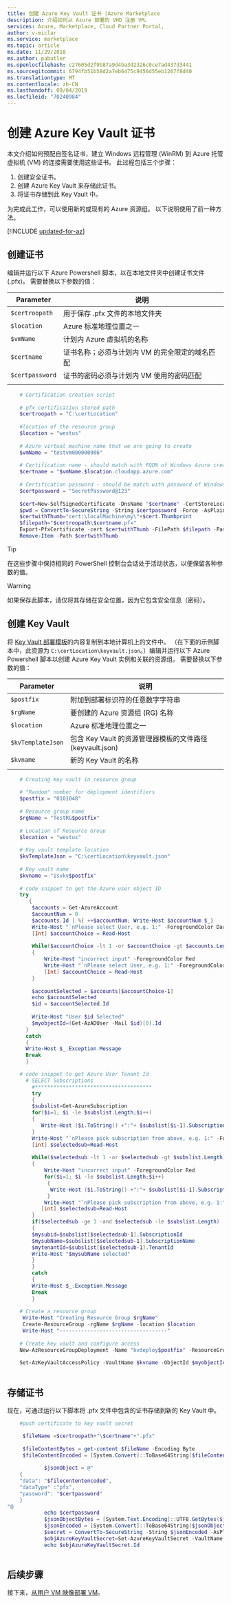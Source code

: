 ```yaml
---
title: 创建 Azure Key Vault 证书 |Azure Marketplace
description: 介绍如何从 Azure 部署的 VHD 注册 VM。
services: Azure, Marketplace, Cloud Partner Portal,
author: v-miclar
ms.service: marketplace
ms.topic: article
ms.date: 11/29/2018
ms.author: pabutler
ms.openlocfilehash: c27605d2f9b87a9d4ba3d2326c0ce7ad437d3441
ms.sourcegitcommit: 6794fb51b58d2a7eb6475c9456d55eb1267f8d40
ms.translationtype: MT
ms.contentlocale: zh-CN
ms.lasthandoff: 09/04/2019
ms.locfileid: "70240984"
---
```

# <a name="create-certificates-for-azure-key-vault"></a>创建 Azure Key Vault 证书

本文介绍如何预配自签名证书，建立 Windows 远程管理 (WinRM) 到 Azure 托管虚拟机 (VM) 的连接需要使用这些证书。 此过程包括三个步骤：

1.  创建安全证书。 
2.  创建 Azure Key Vault 来存储此证书。 
3.  将证书存储到此 Key Vault 中。 

为完成此工作，可以使用新的或现有的 Azure 资源组。  以下说明使用了前一种方法。



[!INCLUDE [updated-for-az](../../../../includes/updated-for-az.md)]

## <a name="create-the-certificate"></a>创建证书

编辑并运行以下 Azure Powershell 脚本，以在本地文件夹中创建证书文件 (.pfx)。  需要替换以下参数的值：

|  **Parameter**        |   **说明**                                                               |
|  -------------        |   ---------------                                                               |
| `$certroopath` | 用于保存 .pfx 文件的本地文件夹  |
| `$location`    | Azure 标准地理位置之一  |
| `$vmName`      | 计划内 Azure 虚拟机的名称   |
| `$certname`    | 证书名称；必须与计划内 VM 的完全限定的域名匹配  |
| `$certpassword` | 证书的密码必须与计划内 VM 使用的密码匹配  |
|  |  |

```powershell
    # Certification creation script 
    
    # pfx certification stored path
    $certroopath = "C:\certLocation"
    
    #location of the resource group
    $location = "westus"
    
    # Azure virtual machine name that we are going to create
    $vmName = "testvm000000906"
    
    # Certification name - should match with FQDN of Windows Azure creating VM 
    $certname = "$vmName.$location.cloudapp.azure.com"
    
    # Certification password - should be match with password of Windows Azure creating VM 
    $certpassword = "SecretPassword@123"
    
    $cert=New-SelfSignedCertificate -DnsName "$certname" -CertStoreLocation cert:\LocalMachine\My
    $pwd = ConvertTo-SecureString -String $certpassword -Force -AsPlainText
    $certwithThumb="cert:\localMachine\my\"+$cert.Thumbprint
    $filepath="$certroopath\$certname.pfx"
    Export-PfxCertificate -cert $certwithThumb -FilePath $filepath -Password $pwd
    Remove-Item -Path $certwithThumb 

```
> [!TIP]
> 在这些步骤中保持相同的 PowerShell 控制台会话处于活动状态，以便保留各种参数的值。

> [!WARNING]
> 如果保存此脚本，请仅将其存储在安全位置，因为它包含安全信息（密码）。


## <a name="create-the-key-vault"></a>创建 Key Vault

将 [Key Vault 部署模板](./cpp-key-vault-deploy-template.md)的内容复制到本地计算机上的文件中。 （在下面的示例脚本中，此资源为 `C:\certLocation\keyvault.json`。）编辑并运行以下 Azure Powershell 脚本以创建 Azure Key Vault 实例和关联的资源组。  需要替换以下参数的值：

|  **Parameter**        |   **说明**                                                               |
|  -------------        |   ---------------                                                               |
| `$postfix`            | 附加到部署标识符的任意数字字符串                     |
| `$rgName`             | 要创建的 Azure 资源组 (RG) 名称                                        |
|  `$location`          | Azure 标准地理位置之一                                  |
| `$kvTemplateJson`     | 包含 Key Vault 的资源管理器模板的文件路径 (keyvault.json) |
| `$kvname`             | 新的 Key Vault 的名称                                                       |
|  |  |

```powershell
    # Creating Key vault in resource group
    
    # "Random" number for deployment identifiers
    $postfix = "0101048"
    
    # Resource group name
    $rgName = "TestRG$postfix"
    
    # Location of Resource Group
    $location = "westus"
    
    # Key vault template location
    $kvTemplateJson = "C:\certLocation\keyvault.json"
    
    # Key vault name
    $kvname = "isvkv$postfix"
    
    # code snippet to get the Azure user object ID
    try
       {
        $accounts = Get-AzureAccount
        $accountNum = 0
        $accounts.Id | %{ ++$accountNum; Write-Host $accountNum $_}
        Write-Host "`nPlease select User, e.g. 1:" -ForegroundColor DarkYellow
        [Int] $accountChoice = Read-Host 
        
        While($accountChoice -lt 1 -or $accountChoice -gt $accounts.Length)
        {
            Write-Host "incorrect input" -ForegroundColor Red 
            Write-Host "`nPlease select User, e.g. 1:" -ForegroundColor DarkYellow
            [Int] $accountChoice = Read-Host
        }
        
        $accountSelected = $accounts[$accountChoice-1]
        echo $accountSelected
        $id = $accountSelected.Id
                              
        Write-Host "User $id Selected"
        $myobjectId=(Get-AzADUser -Mail $id)[0].Id
      }
      catch
      {
      Write-Host $_.Exception.Message    
      Break
      } 

    # code snippet to get Azure User Tenant Id
      # SELECT Subscriptions
        #**************************************
        try
        {
        $subslist=Get-AzureSubscription
        for($i=1; $i -le $subslist.Length;$i++)
        {
           Write-Host ($i.ToString() +":"+ $subslist[$i-1].SubscriptionName)
        }
        Write-Host "`nPlease pick subscription from above, e.g. 1:" -ForegroundColor DarkYellow
        [int] $selectedsub=Read-Host
    
        While($selectedsub -lt 1 -or $selectedsub -gt $subslist.Length)
        {
            Write-Host "incorrect input" -ForegroundColor Red 
            for($i=1; $i -le $subslist.Length;$i++)
             {
              Write-Host ($i.ToString() +":"+ $subslist[$i-1].SubscriptionName)
             }
            Write-Host "`nPlease pick subscription from above, e.g. 1:" -ForegroundColor DarkYellow
           [int] $selectedsub=Read-Host
        }
        if($selectedsub -ge 1 -and $selectedsub -le $subslist.Length)
        {
        $mysubid=$subslist[$selectedsub-1].SubscriptionId
        $mysubName=$subslist[$selectedsub-1].SubscriptionName
        $mytenantId=$subslist[$selectedsub-1].TenantId
        Write-Host "$mysubName selected"
        }
        }
        catch
        {
        Write-Host $_.Exception.Message    
        Break
        }
    
    # Create a resource group
     Write-Host "Creating Resource Group $rgName"
     Create-ResourceGroup -rgName $rgName -location $location
     Write-Host "-----------------------------------" 
    
    # Create key vault and configure access
    New-AzResourceGroupDeployment -Name "kvdeploy$postfix" -ResourceGroupName $rgName -TemplateFile $kvTemplateJson -keyVaultName $kvname -tenantId $mytenantId -objectId $myobjectId
    
    Set-AzKeyVaultAccessPolicy -VaultName $kvname -ObjectId $myobjectId -PermissionsToKeys all -PermissionsToSecrets all 
        
```

## <a name="store-the-certificate"></a>存储证书

现在，可通过运行以下脚本将 .pfx 文件中包含的证书存储到新的 Key Vault 中。 

```powershell
    #push certificate to key vault secret

     $fileName =$certroopath+"\$certname"+".pfx" 
      
     $fileContentBytes = get-content $fileName -Encoding Byte
     $fileContentEncoded = [System.Convert]::ToBase64String($fileContentBytes)
    
            $jsonObject = @"
    {
    "data": "$filecontentencoded",
    "dataType" :"pfx",
    "password": "$certpassword"
    }
"@
            echo $certpassword
            $jsonObjectBytes = [System.Text.Encoding]::UTF8.GetBytes($jsonObject)
            $jsonEncoded = [System.Convert]::ToBase64String($jsonObjectBytes)
            $secret = ConvertTo-SecureString -String $jsonEncoded -AsPlainText –Force
            $objAzureKeyVaultSecret=Set-AzureKeyVaultSecret -VaultName $kvname -Name "ISVSecret$postfix" -SecretValue $secret
            echo $objAzureKeyVaultSecret.Id 
    
```


## <a name="next-steps"></a>后续步骤

接下来，[从用户 VM 映像部署 VM](./cpp-deploy-vm-user-image.md)。
